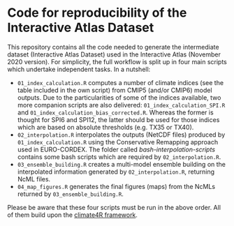 # Code for reproducibility of the Interactive Atlas Dataset

This repository contains all the code needed to generate the intermediate dataset (Interactive Atlas Dataset) used in the Interactive Atlas (November 2020 version). For simplicity, the full workflow is split up in four main scripts which undertake independent tasks. In a nutshell:

* `01_index_calculation.R` computes a number of climate indices (see the table included in the own script) from CMIP5 (and/or CMIP6) model outputs. Due to the particularities of some of the indices available, two more companion scripts are also delivered: `01_index_calculation_SPI.R` and `01_index_calculation_bias_corrected.R`. Whereas the former is thought for SPI6 and SPI12, the latter should be used for those indices which are based on absolute thresholds (e.g. TX35 or TX40).
* `02_interpolation.R` interpolates the outputs (NetCDF files) produced by `01_index_calculation.R` using the Conservative Remapping approach used in EURO-CORDEX. The folder called *bash-interpolation-scripts* contains some bash scripts which are required by `02_interpolation.R`.
* `03_ensemble_building.R` creates a multi-model ensemble building on the interpolated information generated by `02_interpolation.R`, returning NcML files.
* `04_map_figures.R` generates the final figures (maps) from the NcMLs returned by `03_ensemble_building.R`.

Please be aware that these four scripts must be run in the above order. All of them build upon the [climate4R framework](https://github.com/SantanderMetGroup/climate4R).
